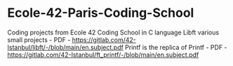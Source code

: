 # Ecole-42-Paris-Coding-School
Coding projects from Ecole 42 Coding School in C language 
Libft various small projects - PDF - https://gitlab.com/42-Istanbul/libft/-/blob/main/en.subject.pdf
Printf is the replica of Printf - PDF - https://gitlab.com/42-Istanbul/ft_printf/-/blob/main/en.subject.pdf
